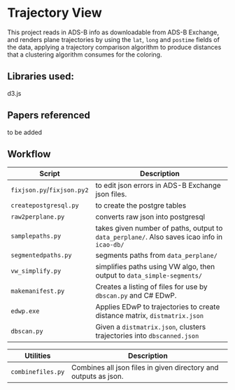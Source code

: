 # Trajectory View

This project reads in ADS-B info as downloadable from ADS-B Exchange,
and renders plane trajectories by using the `lat`, `long` and `postime` fields of the data,
applying a trajectory comparison algorithm to produce distances that a clustering algorithm 
consumes for the coloring.

## Libraries used:
d3.js

## Papers referenced
to be added


## Workflow

Script                     | Description
---------------------------|-----------
`fixjson.py`/`fixjson.py2` | to edit json errors in ADS-B Exchange json files.
`createpostgresql.py`      | to create the postgre tables
`raw2perplane.py`          | converts raw json into postgresql
`samplepaths.py`           | takes given number of paths, output to `data_perplane/`. Also saves icao info in `icao-db/` 
`segmentedpaths.py`        | segments paths from `data_perplane/`
`vw_simplify.py`           | simplifies paths using VW algo, then output to `data_simple-segments/` 
`makemanifest.py`          | Creates a listing of files for use by `dbscan.py` and C# EDwP.
`edwp.exe`                 | Applies EDwP to trajectories to create distance matrix, `distmatrix.json`
`dbscan.py`                | Given a `distmatrix.json`, clusters trajectories into `dbscanned.json`


Utilities           | Description
--------------------|-----------
`combinefiles.py`   | Combines all json files in given directory and outputs as json.
